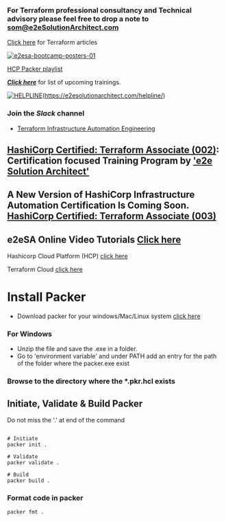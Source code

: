### For Terraform professional consultancy and Technical advisory please feel free to drop a note to som@e2eSolutionArchitect.com
[Click here](https://e2esolutionarchitect.com/tag/terraform) for Terraform articles

[![e2esa-bootcamp-posters-01](https://github.com/e2eSolutionArchitect/terraform/assets/62712515/485d9a63-da4b-4308-853d-cca3a5334e89)](https://e2esolutionarchitect.eventbrite.ca)

[HCP Packer playlist](https://www.youtube.com/playlist?list=PLuBBTh-4TzDmBCdqJUeuRDtiTiBlOlT36)

***[Click here](https://e2esolutionarchitect.eventbrite.ca)*** for list of upcoming trainings.

[![HELPLINE](https://github.com/e2eSolutionArchitect/academy/assets/8308302/3b85acaf-50f5-4a4f-850d-46216de108af)](Helpline)(https://e2esolutionarchitect.com/helpline/)

### Join the ***Slack*** channel 
 - [Terraform Infrastructure Automation Engineering](https://talentdevelop-u8d3237.slack.com/archives/C04KCD8183B)

## [HashiCorp Certified: Terraform Associate (002)](https://github.com/e2eSolutionArchitect/academy/blob/main/certification-based-training-programs/terraform/terraform-associate-002.md): Certification focused Training Program by ['e2e Solution Architect'](https://e2esolutionarchitect.com/role-based-training-program/)

## A New Version of HashiCorp Infrastructure Automation Certification Is Coming Soon. [HashiCorp Certified: Terraform Associate (003)](https://github.com/e2eSolutionArchitect/academy/blob/main/certification-based-training-programs/terraform/terraform-associate-003.md)

## e2eSA Online Video Tutorials [Click here](https://www.youtube.com/channel/UC5Juuk7aTvbRmrABMq4onJA/videos)


Hashicorp Cloud Platform (HCP) [click here](https://www.hashicorp.com/cloud)

Terraform Cloud [click here](https://app.terraform.io/session)

# Install Packer 
- Download packer for your windows/Mac/Linux system [click here](https://developer.hashicorp.com/packer/downloads)
### For Windows
- Unzip the file and save the .exe in a folder.
- Go to 'environment variable' and under PATH add an entry for the path of the folder where the packer.exe exist

### Browse to the directory where the *.pkr.hcl exists
## Initiate, Validate & Build Packer
Do not miss the '.' at end of the command
```

# Initiate 
packer init .

# Validate
packer validate .

# Build
packer build .

```

### Format code in packer
```
packer fmt .
```

